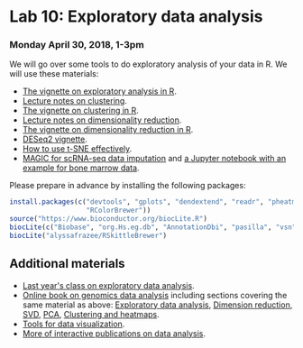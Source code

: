 # Lab 10: Exploratory data analysis

### Monday April 30, 2018, 1-3pm


We will go over some tools to do exploratory analysis of your data in R. We will use these materials:
- [The vignette on exploratory analysis in R](http://jtleek.com/genstats/inst/doc/01_10_exploratory-analysis.html).
- [Lecture notes on clustering](https://docs.google.com/presentation/d/1YoXbjiRoowu0jhHFAu7U2g5Q21k6SNJyLNFAtJ8ZGtM/edit?usp=sharing).
- [The vignette on clustering in R](http://jtleek.com/genstats/inst/doc/01_13_clustering.html).
- [Lecture notes on dimensionality reduction](https://docs.google.com/presentation/d/1Tbxy5VvtB2o1_xouI8-wZE9rXVYU3VVOmC7YgHwU7DQ/edit?usp=sharing).
- [The vignette on dimensionality reduction in R](http://jtleek.com/genstats/inst/doc/02_03_dimension-reduction.html).
- [DESeq2 vignette](https://bioconductor.org/packages/release/bioc/vignettes/DESeq2/inst/doc/DESeq2.html).
- [How to use t-SNE effectively](https://distill.pub/2016/misread-tsne/).
- [MAGIC for scRNA-seq data imputation](https://github.com/KrishnaswamyLab/MAGIC) and [a Jupyter notebook with an example for bone marrow data](http://nbviewer.jupyter.org/github/KrishnaswamyLab/magic/blob/develop/python/tutorial_notebooks/Magic_single_cell_RNAseq_bone_marrow_data.ipynb).



Please prepare in advance by installing the following packages:

```R
install.packages(c("devtools", "gplots", "dendextend", "readr", "pheatmap",
                   "RColorBrewer"))
source("https://www.bioconductor.org/biocLite.R")
biocLite(c("Biobase", "org.Hs.eg.db", "AnnotationDbi", "pasilla", "vsn"))
biocLite("alyssafrazee/RSkittleBrewer")
```


## Additional materials

- [Last year's class on exploratory data analysis](../../2017/lab11).
- [Online book on genomics data analysis](http://genomicsclass.github.io/book/) including sections covering the same material as above: [Exploratory data analysis](http://genomicsclass.github.io/book/pages/exploratory_data_analysis.html), [Dimension reduction](http://genomicsclass.github.io/book/pages/pca_motivation.html), [SVD](http://genomicsclass.github.io/book/pages/svd.html), [PCA](http://genomicsclass.github.io/book/pages/PCA.html), [Clustering and heatmaps](http://genomicsclass.github.io/book/pages/clustering_and_heatmaps.html).
- [Tools for data visualization](http://selection.datavisualization.ch/).
- [More of interactive publications on data analysis](https://distill.pub/).
